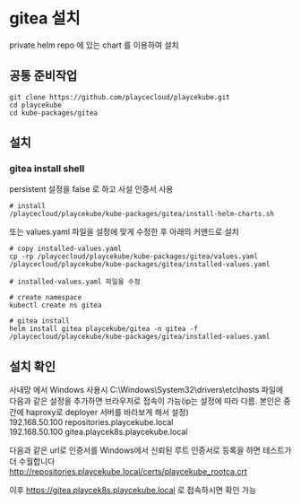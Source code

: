 # gitea 설치

private helm repo 에 있는 chart 를 이용하여 설치

## 공통 준비작업

```ShellSession
git clone https://github.com/playcecloud/playcekube.git
cd playcekube
cd kube-packages/gitea
```

## 설치

### gitea install shell

persistent 설정을 false 로 하고 사설 인증서 사용

```ShellSession
# install
/playcecloud/playcekube/kube-packages/gitea/install-helm-charts.sh
```

또는 values.yaml 파일을 설정에 맞게 수정한 후 아래의 커맨드로 설치

```ShellSession
# copy installed-values.yaml
cp -rp /playcecloud/playcekube/kube-packages/gitea/values.yaml /playcecloud/playcekube/kube-packages/gitea/installed-values.yaml

# installed-values.yaml 파일을 수정

# create namespace
kubectl create ns gitea

# gitea install
helm install gitea playcekube/gitea -n gitea -f /playcecloud/playcekube/kube-packages/gitea/installed-values.yaml
```

## 설치 확인

사내망 에서 Windows 사용시 C:\Windows\System32\drivers\etc\hosts 파일에 다음과 같은 설정을 추가하면 브라우저로 접속이 가능(ip는 설정에 따라 다름. 본인은 중간에 haproxy로 deployer 서버를 바라보게 해서 설정)  
192.168.50.100 repositories.playcekube.local  
192.168.50.100 gitea.playcek8s.playcekube.local  
  
다음과 같은 url로 인증서를 Windows에서 신뢰된 루트 인증서로 등록을 하면 테스트가 더 수월합니다  
http://repositories.playcekube.local/certs/playcekube_rootca.crt  
   
이후 https://gitea.playcek8s.playcekube.local 로 접속하시면 확인 가능

